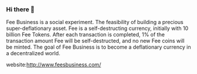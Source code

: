 ### Hi there 👋

<!--
**Feebusiness/FeeBusiness** is a ✨ _special_ ✨ repository because its `README.md` (this file) appears on your GitHub profile.

Here are some ideas to get you started:

- 🔭 I’m currently working on ...
- 🌱 I’m currently learning ...
- 👯 I’m looking to collaborate on ...
- 🤔 I’m looking for help with ...
- 💬 Ask me about ...
- 📫 How to reach me: ...
- 😄 Pronouns: ...
- ⚡ Fun fact: ...
-->
Fee Business is a social experiment. The feasibility of building a precious super-deflationary asset. Fee is a self-destructing currency, initially with 10 billion Fee Tokens. After each transaction is completed, 1% of the transaction amount Fee will be self-destructed, and no new Fee coins will be minted. The goal of Fee Business is to become a deflationary currency in a decentralized world.

website:http://www.feesbusiness.com/

